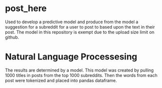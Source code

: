 # post_here

Used to develop a predictive model and produce from the model a suggestion for a subreddit for a user to post to based upon the text in their post. The model in this repository is exempt due to the upload size limit on github. 

# Natural Language Processesing 

The results are determined by a model. This model was created by pulling 1000 titles in posts from the top 1000 subreddits. Then the words from each post were tokenized and placed into pandas dataframe. 
